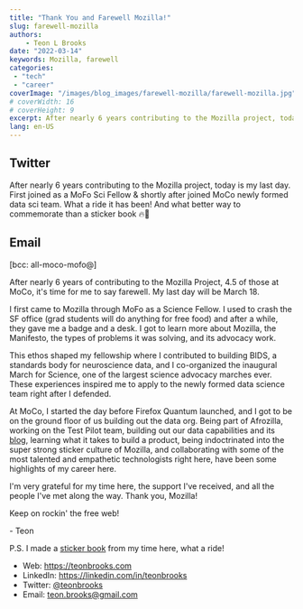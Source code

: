 ```yaml
---
title: "Thank You and Farewell Mozilla!"
slug: farewell-mozilla
authors:
    - Teon L Brooks
date: "2022-03-14"
keywords: Mozilla, farewell
categories:
 - "tech"
 - "career"
coverImage: "/images/blog_images/farewell-mozilla/farewell-mozilla.jpg"
# coverWidth: 16
# coverHeight: 9
excerpt: After nearly 6 years contributing to the Mozilla project, today is my last day.
lang: en-US
---
```


## Twitter

After nearly 6 years contributing to the Mozilla project, today is my last day.
First joined as a MoFo Sci Fellow & shortly after joined MoCo newly formed data sci team. What a ride it has been! And what better way to commemorate than a sticker book
🔥🦊

## Email

[bcc: all-moco-mofo@]

After nearly 6 years of contributing to the Mozilla Project, 4.5 of those at MoCo, it's time for me to say farewell. My last day will be March 18.

I first came to Mozilla through MoFo as a Science Fellow. I used to crash the SF office (grad students will do anything for free food) and after a while, they gave me a badge and a desk. I got to learn more about Mozilla, the Manifesto, the types of problems it was solving, and its advocacy work.

This ethos shaped my fellowship where I contributed to building BIDS, a standards body for neuroscience data, and I co-organized the inaugural March for Science, one of the largest science advocacy marches ever. These experiences inspired me to apply to the newly formed data science team right after I defended.

At MoCo, I started the day before Firefox Quantum launched, and I got to be on the ground floor of us building out the data org. Being part of Afrozilla, working on the Test Pilot team, building out our data capabilities and its [blog](https://blog.mozilla.org/data), learning what it takes to build a product, being indoctrinated into the super strong sticker culture of Mozilla, and collaborating with some of the most talented and empathetic technologists right here, have been some highlights of my career here.

I'm very grateful for my time here, the support I've received, and all the people I've met along the way. Thank you, Mozilla!

Keep on rockin' the free web!

\- Teon

P.S. I made a [sticker book](https://photos.app.goo.gl/x4jBd4pp3LWWeoNK6) from my time here, what a ride!

- Web: https://teonbrooks.com
- LinkedIn: https://linkedin.com/in/teonbrooks
- Twitter: [@teonbrooks](https://twitter.com/teonbrooks)
- Email: <teon.brooks@gmail.com>
